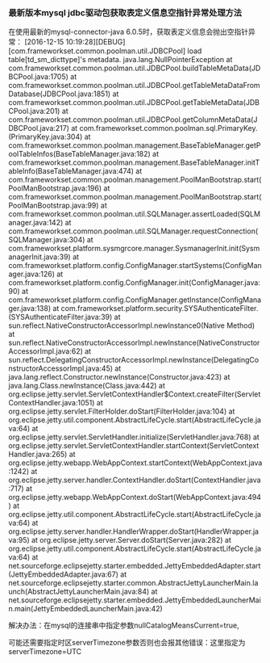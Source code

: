 ### 最新版本mysql jdbc驱动包获取表定义信息空指针异常处理方法

  在使用最新的mysql-connector-java 6.0.5时，获取表定义信息会抛出空指针异常：
[2016-12-15 10:19:28][DEBUG][com.frameworkset.common.poolman.util.JDBCPool] load table[td_sm_dicttype]'s metadata.
java.lang.NullPointerException
at com.frameworkset.common.poolman.util.JDBCPool.buildTableMetaData(JDBCPool.java:1705)
at com.frameworkset.common.poolman.util.JDBCPool.getTableMetaDataFromDatabase(JDBCPool.java:1851)
at com.frameworkset.common.poolman.util.JDBCPool.getTableMetaData(JDBCPool.java:201)
at com.frameworkset.common.poolman.util.JDBCPool.getColumnMetaData(JDBCPool.java:217)
at com.frameworkset.common.poolman.sql.PrimaryKey.<init>(PrimaryKey.java:304)
at com.frameworkset.common.poolman.management.BaseTableManager.getPoolTableInfos(BaseTableManager.java:182)
at com.frameworkset.common.poolman.management.BaseTableManager.initTableInfo(BaseTableManager.java:474)
at com.frameworkset.common.poolman.management.PoolManBootstrap.start(PoolManBootstrap.java:196)
at com.frameworkset.common.poolman.management.PoolManBootstrap.start(PoolManBootstrap.java:99)
at com.frameworkset.common.poolman.util.SQLManager.assertLoaded(SQLManager.java:142)
at com.frameworkset.common.poolman.util.SQLManager.requestConnection(SQLManager.java:304)
at com.frameworkset.platform.sysmgrcore.manager.SysmanagerInit.init(SysmanagerInit.java:39)
at com.frameworkset.platform.config.ConfigManager.startSystems(ConfigManager.java:126)
at com.frameworkset.platform.config.ConfigManager.init(ConfigManager.java:90)
at com.frameworkset.platform.config.ConfigManager.getInstance(ConfigManager.java:138)
at com.frameworkset.platform.security.SYSAuthenticateFilter.<init>(SYSAuthenticateFilter.java:39)
at sun.reflect.NativeConstructorAccessorImpl.newInstance0(Native Method)
at sun.reflect.NativeConstructorAccessorImpl.newInstance(NativeConstructorAccessorImpl.java:62)
at sun.reflect.DelegatingConstructorAccessorImpl.newInstance(DelegatingConstructorAccessorImpl.java:45)
at java.lang.reflect.Constructor.newInstance(Constructor.java:423)
at java.lang.Class.newInstance(Class.java:442)
at org.eclipse.jetty.servlet.ServletContextHandler$Context.createFilter(ServletContextHandler.java:1051)
at org.eclipse.jetty.servlet.FilterHolder.doStart(FilterHolder.java:104)
at org.eclipse.jetty.util.component.AbstractLifeCycle.start(AbstractLifeCycle.java:64)
at org.eclipse.jetty.servlet.ServletHandler.initialize(ServletHandler.java:768)
at org.eclipse.jetty.servlet.ServletContextHandler.startContext(ServletContextHandler.java:265)
at org.eclipse.jetty.webapp.WebAppContext.startContext(WebAppContext.java:1242)
at org.eclipse.jetty.server.handler.ContextHandler.doStart(ContextHandler.java:717)
at org.eclipse.jetty.webapp.WebAppContext.doStart(WebAppContext.java:494)
at org.eclipse.jetty.util.component.AbstractLifeCycle.start(AbstractLifeCycle.java:64)
at org.eclipse.jetty.server.handler.HandlerWrapper.doStart(HandlerWrapper.java:95)
at org.eclipse.jetty.server.Server.doStart(Server.java:282)
at org.eclipse.jetty.util.component.AbstractLifeCycle.start(AbstractLifeCycle.java:64)
at net.sourceforge.eclipsejetty.starter.embedded.JettyEmbeddedAdapter.start(JettyEmbeddedAdapter.java:67)
at net.sourceforge.eclipsejetty.starter.common.AbstractJettyLauncherMain.launch(AbstractJettyLauncherMain.java:84)
at net.sourceforge.eclipsejetty.starter.embedded.JettyEmbeddedLauncherMain.main(JettyEmbeddedLauncherMain.java:42)

解决办法：在mysql的连接串中指定参数nullCatalogMeansCurrent=true,
<property name="url"><![CDATA[jdbc:mysql://localhost:3306/bboss?serverTimezone=UTC&useSSL=false&nullCatalogMeansCurrent=true]]></property>

可能还需要指定时区serverTimezone参数否则也会报其他错误：这里指定为serverTimezone=UTC  